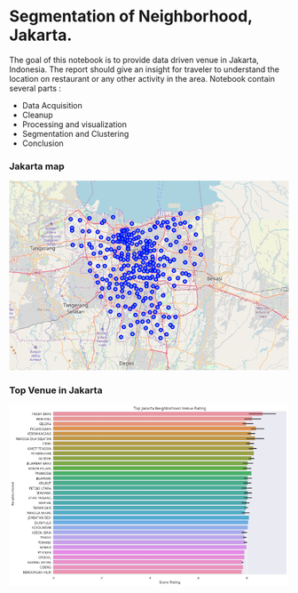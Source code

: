 
# Segmentation of Neighborhood, Jakarta.

The goal of this notebook is to provide data driven venue in Jakarta, Indonesia. The report should give an insight for traveler to understand the location on restaurant or any other activity in the area. Notebook contain several parts :

- Data Acquisition
- Cleanup
- Processing and visualization
- Segmentation and Clustering
- Conclusion

### Jakarta map

![map](dataset/jakarta_neighborhood01.png)

### Top Venue in Jakarta

![map](dataset/topvenueratingbar.png)
